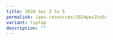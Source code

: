 ```yaml
---
title: 2024 Sec 2 to 5
permalink: /pes-resources/2024pes2to5/
variant: tiptap
description: ""
---
```

